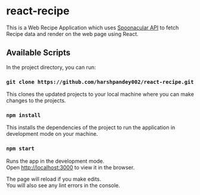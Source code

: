 # react-recipe

This is a Web Recipe Application which uses [Spoonacular API](https://spoonacular.com/food-api/docs#Get-Similar-Recipes) to fetch Recipe data and render on the web page using React.

## Available Scripts

In the project directory, you can run:

### `git clone https://github.com/harshpandey002/react-recipe.git`

This clones the updated projects to your local machine where you can make changes to the projects.

### `npm install`

This installs the dependencies of the project to run the application in development mode on your machine.

### `npm start`

Runs the app in the development mode.\
Open [http://localhost:3000](http://localhost:3000) to view it in the browser.

The page will reload if you make edits.\
You will also see any lint errors in the console.
